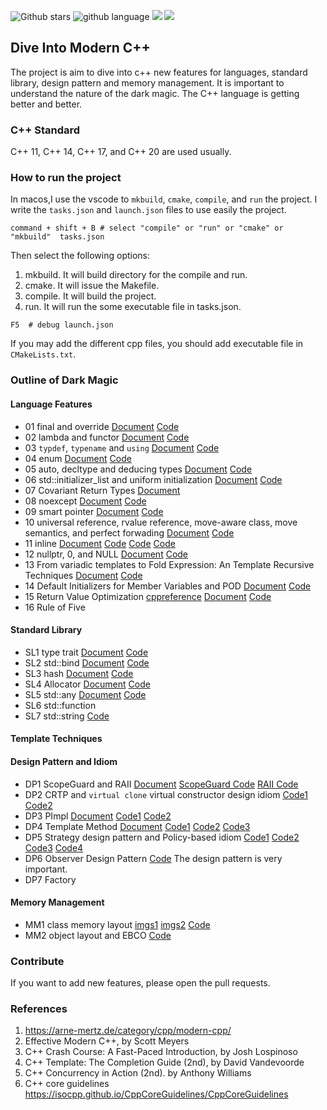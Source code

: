 ![Github stars](https://img.shields.io/github/stars/zjpedu/Dive-Into-Modern-CPP.svg)
![github language](https://img.shields.io/badge/language-C++-green.svg)
![](https://img.shields.io/github/license/zjpedu/Dive-Into-Modern-CPP.svg)
![](https://img.shields.io/github/forks/zjpedu/Dive-Into-Modern-CPP.svg)

## Dive Into Modern C++

The project is aim to dive into c++ new features for languages, standard library, design pattern and memory management.
It is important to understand the nature of the dark magic. The C++ language is getting better and better.

### C++ Standard

C++ 11, C++ 14, C++ 17, and C++ 20 are used usually.

### How to run the project

In macos,I use the vscode to `mkbuild`, `cmake`, `compile`, and `run` the project.
I write the `tasks.json` and `launch.json` files to use easily the project.

```shell
command + shift + B # select "compile" or "run" or "cmake" or "mkbuild"  tasks.json
```

Then select the following options:

1. mkbuild. It will build directory for the compile and run.
2. cmake. It will issue the Makefile.
3. compile. It will build the project.
4. run. It will run the some executable file in tasks.json.

```shell
F5  # debug launch.json
```

If you may add the different cpp files, you should add executable file in `CMakeLists.txt`.

### Outline of Dark Magic

#### Language Features
* 01 final and override [Document](https://github.com/jpzhu-edu/Dive-Into-Modern-CPP/blob/main/01_final_override.md) [Code](https://github.com/jpzhu-edu/Dive-Into-Modern-CPP/blob/main/01_final_override.cpp)
* 02 lambda and functor [Document](https://github.com/jpzhu-edu/Dive-Into-Modern-CPP/blob/main/02_lambda.md) [Code](https://github.com/jpzhu-edu/Dive-Into-Modern-CPP/blob/main/02_lambda.cpp)
* 03 `typdef`, `typename` and `using` [Document](https://github.com/jpzhu-edu/Dive-Into-Modern-CPP/blob/main/03_typedef_using.md) [Code](https://github.com/jpzhu-edu/Dive-Into-Modern-CPP/blob/main/03_typedef_using.cpp)
* 04 enum [Document](https://github.com/jpzhu-edu/Dive-Into-Modern-CPP/blob/main/04_enum.md) [Code](https://github.com/jpzhu-edu/Dive-Into-Modern-CPP/blob/main/04_enum.cpp)
* 05 auto, decltype and deducing types [Document](https://github.com/jpzhu-edu/Dive-Into-Modern-CPP/blob/main/05_auto_decltype.md) [Code](https://github.com/jpzhu-edu/Dive-Into-Modern-CPP/blob/main/05_auto_decltype.cpp)
* 06 std::initializer_list and uniform initialization [Document](https://github.com/jpzhu-edu/Dive-Into-Modern-CPP/blob/main/06_initializer_list.md) [Code](https://github.com/jpzhu-edu/Dive-Into-Modern-CPP/blob/main/06_initializer_list.cpp)
* 07 Covariant Return Types [Document](https://quuxplusone.github.io/blog/2019/01/20/covariance-and-contravariance/)
* 08 noexcept [Document]() [Code]()
* 09 smart pointer [Document]() [Code]()
* 10 universal reference, rvalue reference, move-aware class, move semantics, and perfect forwading [Document]() [Code]()
* 11 inline [Document](https://github.com/jpzhu-edu/Dive-Into-Modern-CPP/blob/main/11_inline.md) [Code](https://github.com/jpzhu-edu/Dive-Into-Modern-CPP/blob/main/11_inline.cpp) [Code](https://github.com/jpzhu-edu/Dive-Into-Modern-CPP/blob/main/test_inline_1.cpp) [Code](https://github.com/jpzhu-edu/Dive-Into-Modern-CPP/blob/main/test_inline_2.cpp)
* 12 nullptr, 0, and NULL [Document](https://github.com/jpzhu-edu/Dive-Into-Modern-CPP/blob/main/12_nullptr.md) [Code](https://github.com/jpzhu-edu/Dive-Into-Modern-CPP/blob/main/12_nullptr.cpp)
* 13 From variadic templates to Fold Expression: An Template Recursive Techniques [Document](https://github.com/jpzhu-edu/Dive-Into-Modern-CPP/blob/main/13_variadic_template.md) [Code](https://github.com/jpzhu-edu/Dive-Into-Modern-CPP/blob/main/13_variadic_template.cpp)
* 14 Default Initializers for Member Variables and POD [Document](https://github.com/jpzhu-edu/Dive-Into-Modern-CPP/blob/main/14_default_initializer.md) [Code](https://github.com/jpzhu-edu/Dive-Into-Modern-CPP/blob/main/14_default_initializer.cpp)
* 15 Return Value Optimization [cppreference](https://en.cppreference.com/w/cpp/language/copy_elision) [Document](https://github.com/jpzhu-edu/Dive-Into-Modern-CPP/blob/main/15_rvo.md) [Code](https://github.com/jpzhu-edu/Dive-Into-Modern-CPP/blob/main/15_rvo.cpp)
* 16 Rule of Five


#### Standard Library

* SL1 type trait [Document]() [Code]()
* SL2 std::bind [Document]() [Code]()
* SL3 hash<T> [Document]() [Code]()
* SL4 Allocator [Document]() [Code]()
* SL5 std::any [Document](https://github.com/jpzhu-edu/Dive-Into-Modern-CPP/blob/main/sl5_any.md) [Code](https://github.com/jpzhu-edu/Dive-Into-Modern-CPP/blob/main/sl5_any.cpp)
* SL6 std::function
* SL7 std::string [Code](https://github.com/jpzhu-edu/Dive-Into-Modern-CPP/blob/main/sl7_my_string.cpp)


#### Template Techniques


#### Design Pattern and Idiom

* DP1 ScopeGuard and RAII [Document]() [ScopeGuard Code](https://github.com/jpzhu-edu/Dive-Into-Modern-CPP/blob/main/dp1_scopeguard.cpp) [RAII Code](https://github.com/jpzhu-edu/Dive-Into-Modern-CPP/blob/main/dp1_raii.cpp)
* DP2 CRTP and `virtual clone` virtual constructor design idiom [Code1](https://github.com/jpzhu-edu/Dive-Into-Modern-CPP/blob/main/dp2_crtp_virtual_clone.cpp) [Code2](https://github.com/jpzhu-edu/Dive-Into-Modern-CPP/blob/main/dp2_crtp.cpp)
* DP3 PImpl [Document](https://github.com/jpzhu-edu/Dive-Into-Modern-CPP/blob/main/Pimpl/dp3_Pimpl_idiom.md) [Code1](https://github.com/jpzhu-edu/Dive-Into-Modern-CPP/blob/main/Pimpl/dp3_Pimpl_idiom.cpp) [Code2](https://github.com/jpzhu-edu/Dive-Into-Modern-CPP/blob/main/Pimpl/abi.h)
* DP4 Template Method [Document](https://github.com/jpzhu-edu/Dive-Into-Modern-CPP/blob/main/template_method/dp4_template_method.md) [Code1](https://github.com/jpzhu-edu/Dive-Into-Modern-CPP/blob/main/template_method/dp4_template_method_1.cpp) [Code2](https://github.com/jpzhu-edu/Dive-Into-Modern-CPP/blob/main/template_method/dp4_template_method_2.cpp) [Code3](https://github.com/jpzhu-edu/Dive-Into-Modern-CPP/blob/main/template_method/dp4_crtp_template_method.cpp)
* DP5 Strategy design pattern and Policy-based idiom [Code1](https://github.com/jpzhu-edu/Dive-Into-Modern-CPP/blob/main/strategy/dp5_strategy_1.cpp) [Code2](https://github.com/jpzhu-edu/Dive-Into-Modern-CPP/blob/main/strategy/dp5_strategy_2.cpp) [Code3](https://github.com/jpzhu-edu/Dive-Into-Modern-CPP/blob/main/strategy/dp5_policy_1.cpp) [Code4](https://github.com/jpzhu-edu/Dive-Into-Modern-CPP/blob/main/strategy/dp5_policy_2.cpp)
* DP6 Observer Design Pattern [Code](https://github.com/jpzhu-edu/Dive-Into-Modern-CPP/blob/main/observer) The design pattern is very important.
* DP7 Factory

#### Memory Management

* MM1 class memory layout [imgs1](https://github.com/zjpedu/Dive-Into-Modern-CPP/blob/main/imgs/memory_align_1.jpeg) [imgs2](https://github.com/zjpedu/Dive-Into-Modern-CPP/blob/main/imgs/memory_align_2.jpeg) [Code](https://github.com/jpzhu-edu/Dive-Into-Modern-CPP/blob/main/mm1_memory_layout.cpp)
* MM2 object layout and EBCO [Code](https://github.com/jpzhu-edu/Dive-Into-Modern-CPP/blob/main/mm2_object_layout_ebco.cpp)


### Contribute

If you want to add new features, please open the pull requests.

### References

1. https://arne-mertz.de/category/cpp/modern-cpp/
2. Effective Modern C++, by Scott Meyers
3. C++ Crash Course: A Fast-Paced Introduction, by Josh Lospinoso
4. C++ Template: The Completion Guide (2nd), by David Vandevoorde
5. C++ Concurrency in Action (2nd). by Anthony Williams
6. C++ core guidelines https://isocpp.github.io/CppCoreGuidelines/CppCoreGuidelines
